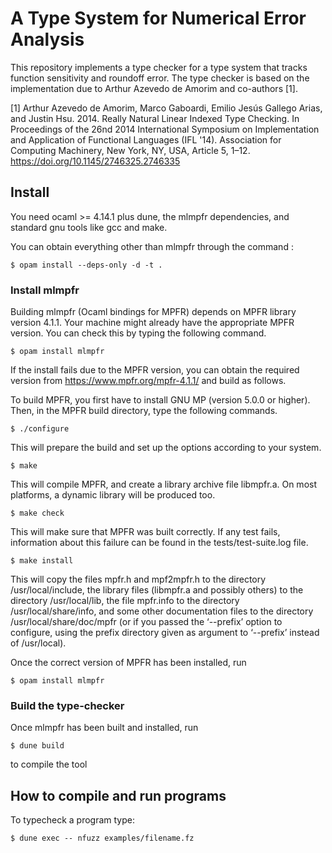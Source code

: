 A Type System for Numerical Error Analysis
=====

This repository implements a type checker for a type system
that tracks function sensitivity and roundoff error. The type
checker is based on the implementation due to Arthur Azevedo de Amorim
and co-authors [1].

[1] Arthur Azevedo de Amorim, Marco Gaboardi, Emilio Jesús Gallego Arias, and Justin Hsu. 2014. Really Natural Linear Indexed Type Checking. In Proceedings of the 26nd 2014 International Symposium on Implementation and Application of Functional Languages (IFL '14). Association for Computing Machinery, New York, NY, USA, Article 5, 1–12. https://doi.org/10.1145/2746325.2746335

## Install

You need ocaml >= 4.14.1 plus dune, the mlmpfr
dependencies, and standard gnu tools like gcc and make.

You can obtain everything other than mlmpfr through the
command :
```
$ opam install --deps-only -d -t .
```

### Install mlmpfr
Building mlmpfr (Ocaml bindings for MPFR) depends on 
MPFR library version 4.1.1. Your machine might already have the appropriate MPFR version. You can check this by typing the 
following command.

```
$ opam install mlmpfr
```

If the install fails due to the MPFR version, you can obtain 
the required version from
https://www.mpfr.org/mpfr-4.1.1/ and build as follows.


To build MPFR, you first have to install GNU MP (version 5.0.0 or higher). Then, in the MPFR build directory, type the following commands.
```
$ ./configure
```
This will prepare the build and set up the options according to your system. 

``` 
$ make 
```
This will compile MPFR, and create a library archive file libmpfr.a. On most platforms, a dynamic library will be produced too.

```
$ make check
```
This will make sure that MPFR was built correctly. If any test fails, information about this failure can be found in the tests/test-suite.log file. 

```
$ make install
```
This will copy the files mpfr.h and mpf2mpfr.h to the directory /usr/local/include, the library files (libmpfr.a and possibly others) to the directory /usr/local/lib, the file mpfr.info to the directory /usr/local/share/info, and some other documentation files to the directory /usr/local/share/doc/mpfr (or if you passed the ‘--prefix’ option to configure, using the prefix directory given as argument to ‘--prefix’ instead of /usr/local).

Once the correct version of MPFR has been installed, run
```
$ opam install mlmpfr
```
### Build the type-checker

Once mlmpfr has been built and installed, run

```
$ dune build
```

to compile the tool

## How to compile and run programs

To typecheck a program type:

```
$ dune exec -- nfuzz examples/filename.fz
```


